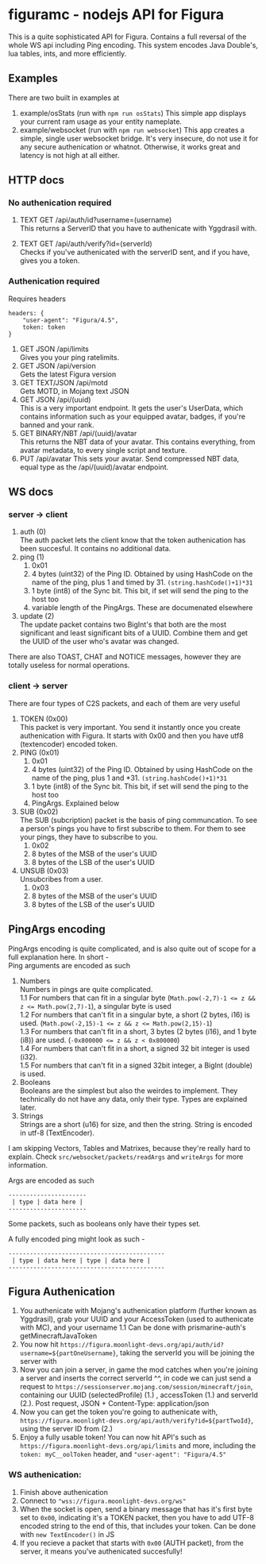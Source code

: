 # figuramc - nodejs API for Figura
This is a quite sophisticated API for Figura.
Contains a full reversal of the whole WS api including Ping encoding. This system encodes Java Double's, lua tables, ints, and more efficiently.
## Examples
There are two built in examples at
1. example/osStats (run with `npm run osStats`)
This simple app displays your current ram usage as your entity nameplate.
2. example/websocket (run with `npm run websocket`)
This app creates a simple, single user websocket bridge. It's very insecure, do not use it for any secure authenication or whatnot. Otherwise, it works great and latency is not high at all either.

## HTTP docs
### No authenication required

1. TEXT GET /api/auth/id?username=(username)  
This returns a ServerID that you have to authenicate with Yggdrasil with.

2. TEXT GET /api/auth/verify?id=(serverId)  
Checks if you've authenicated with the serverID sent, and if you have, gives you a token.

### Authenication required
Requires headers
```
headers: {
    "user-agent": "Figura/4.5",
    token: token
}
```

1. GET JSON /api/limits   
Gives you your ping ratelimits. 
2. GET JSON /api/version  
Gets the latest Figura version
3. GET TEXT/JSON /api/motd  
Gets MOTD, in Mojang text JSON
4. GET JSON /api/(uuid)  
This is a very important endpoint. It gets the user's UserData, which contains information such as your equipped avatar, badges, if you're banned and your rank.
5. GET BINARY/NBT /api/(uuid)/avatar  
This returns the NBT data of your avatar. This contains everything, from avatar metadata, to every single script and texture.
6. PUT /api/avatar
This sets your avatar. Send compressed NBT data, equal type as the /api/(uuid)/avatar endpoint.
## WS docs
### server -> client
1. auth (0)  
The auth packet lets the client know that the token authenication has been succesful. It contains no additional data.
2. ping (1)  
    1. 0x01
    2. 4 bytes (uint32) of the Ping ID. Obtained by using HashCode on the name of the ping, plus 1 and timed by 31. `(string.hashCode()+1)*31`
    3. 1 byte (int8) of the Sync bit. This bit, if set will send the ping to the host too
    4. variable length of the PingArgs. These are documenated elsewhere
3. update (2)  
The update packet contains two BigInt's that both are
the most significant and least significant bits of a UUID. Combine them and get the UUID of the user who's avatar was changed.

There are also TOAST, CHAT and NOTICE messages, however they are totally useless for normal operations.

### client -> server
There are four types of C2S packets, and each of them are very useful
1. TOKEN (0x00)  
This packet is very important. You send it instantly once you create authenication with Figura. It starts with 0x00 and then you have utf8 (textencoder) encoded token.
2. PING (0x01)  
    1. 0x01
    2. 4 bytes (uint32) of the Ping ID. Obtained by using HashCode on the name of the ping, plus 1 and *31. `(string.hashCode()+1)*31`
    3. 1 byte (int8) of the Sync bit. This bit, if set will send the ping to the host too
    4. PingArgs. Explained below
3. SUB (0x02)  
The SUB (subcription) packet is the basis of ping communcation. To see a person's pings you have to first subscribe to them. For them to see your pings, they have to subscribe to you.
    1. 0x02
    2. 8 bytes of the MSB of the user's UUID
    3. 8 bytes of the LSB of the user's UUID
4. UNSUB (0x03)  
Unsubcribes from a user.
    1. 0x03
    2. 8 bytes of the MSB of the user's UUID
    3. 8 bytes of the LSB of the user's UUID

## PingArgs encoding
PingArgs encoding is quite complicated, and is also quite out of scope for a full explanation here. In short -  
Ping arguments are encoded as such
1. Numbers  
Numbers in pings are quite complicated.  
1.1 For numbers that can fit in a singular byte (`Math.pow(-2,7)-1 <= z && z <= Math.pow(2,7)-1`), a singular byte is used  
1.2 For numbers that can't fit in a singular byte, a short (2 bytes, i16) is used. (`Math.pow(-2,15)-1 <= z && z <= Math.pow(2,15)-1`)  
1.3 For numbers that can't fit in a short, 3 bytes (2 bytes (i16), and 1 byte (i8)) are used. (`-0x800000 <= z && z < 0x800000`)  
1.4 For numbers that can't fit in a short, a signed 32 bit integer is used (i32).  
1.5 For numbers that can't fit in a signed 32bit integer, a BigInt (double) is used.
2. Booleans  
Booleans are the simplest but also the weirdes to implement. They technically do not have any data, only their type. Types are explained later.
3. Strings  
Strings are a short (u16) for size, and then the string. String is encoded in utf-8 (TextEncoder).  

I am skipping Vectors, Tables and Matrixes, because they're really hard to explain. Check `src/websocket/packets/readArgs` and `writeArgs` for more information.

Args are encoded as such
```
----------------------
 | type | data here |
----------------------
```
Some packets, such as booleans only have their types set.

A fully encoded ping might look as such -
```
--------------------------------------------
 | type | data here | type | data here |
--------------------------------------------
```
## Figura Authenication
1. You authenicate with Mojang's authenication platform (further known as Yggdrasil), grab your UUID and your AccessToken (used to authenicate with MC), and your username
1.1 Can be done with prismarine-auth's getMinecraftJavaToken
2. You now hit `https://figura.moonlight-devs.org/api/auth/id?username=${partOneUsername}`, taking the serverId you will be joining the server with
3. Now you can join a server, in game the mod catches when you're joining a server and inserts the correct serverId ^^, in code we can just send a request to `https://sessionserver.mojang.com/session/minecraft/join`, containing our UUID (selectedProfile) (1.) , accessToken (1.) and serverId (2.). Post request, JSON + Content-Type: application/json
4. Now you can get the token you're going to authenicate with,  `https://figura.moonlight-devs.org/api/auth/verify?id=${partTwoId}`, using the server ID from (2.)
5. Enjoy a fully usable token! You can now hit API's such as `https://figura.moonlight-devs.org/api/limits` and more, including the `token: myC__oolToken` header, and `"user-agent": "Figura/4.5"`

### WS authenication:
1. Finish above authenication
2. Connect to `"wss://figura.moonlight-devs.org/ws"`
3. When the socket is open, send a binary message that has it's first byte set to `0x00`, indicating it's a TOKEN packet, then you have to add UTF-8 encoded string to the end of this, that includes your token. Can be done with `new TextEncoder()` in JS
4. If you recieve a packet that starts with `0x00` (AUTH packet), from the server, it means you've authenicated succesfully!